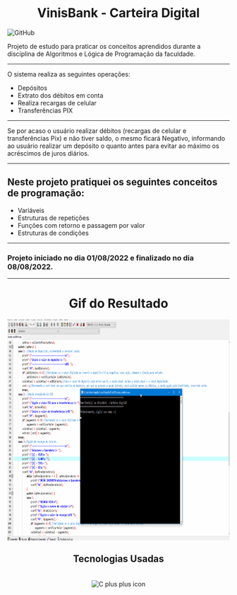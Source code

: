 <h1 align="center">VinisBank - Carteira Digital </h1>

![GitHub](https://img.shields.io/github/license/viniciuslemos93/VinisBank-Carteira-Digital)

Projeto de estudo para praticar os conceitos aprendidos durante a disciplina de Algoritmos e Lógica de Programação da faculdade.
<hr>

O sistema realiza as seguintes operações:
- Depósitos
- Extrato dos débitos em conta
- Realiza recargas de celular
- Transferências PIX
<hr>
Se por acaso o usuário realizar débitos (recargas de celular e transferências Pix) e não tiver saldo, o mesmo ficará Negativo, informando ao usuário realizar um depósito o quanto antes para evitar ao máximo os acréscimos de juros diários.
<hr>
<h2> Neste projeto pratiquei os seguintes conceitos de programação: </h2>

- Variáveis
- Estruturas de repetições
- Funções com retorno e passagem por valor
- Estruturas de condições

<hr>
<h3> Projeto iniciado no dia 01/08/2022 e finalizado no dia 08/08/2022. </h3>
<hr>

<h1 align="center">Gif do Resultado</h1>
<div align="center">
<img align="center" alt="Gif do funcionamento do sistema" height="500" width="600" src="Gif-Execucao-Sistema.gif">
</div>
<h2 align="center">Tecnologias Usadas</h2>

<div align="center">
     <div style="display: inline_block margin-left:auto margin-rigth:auto"><br>
        <img align="center" alt="C plus plus icon" height="50" width="50" src="https://cdn.jsdelivr.net/gh/devicons/devicon/icons/cplusplus/cplusplus-line.svg">
    </div>
</div>
